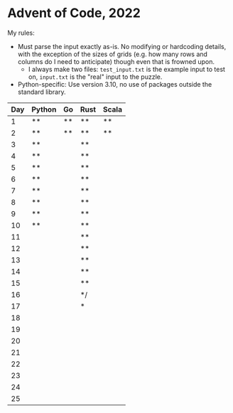 # Advent of Code, 2022

My rules:
- Must parse the input exactly as-is. No modifying or hardcoding details, with the exception of the sizes of grids (e.g. how many rows and columns do I need to anticipate) though even that is frowned upon.
  - I always make two files: `test_input.txt` is the example input to test on, `input.txt` is the "real" input to the puzzle.
- Python-specific: Use version 3.10, no use of packages outside the standard library.


| Day | Python |   Go | Rust | Scala |
| --- | ------ | ---- | ---- | ----- |
|   1 |     ** |   ** |   ** |    ** |
|   2 |     ** |   ** |   ** |    ** |
|   3 |     ** |      |   ** |       |
|   4 |     ** |      |   ** |       |
|   5 |     ** |      |   ** |       |
|   6 |     ** |      |   ** |       |
|   7 |     ** |      |   ** |       |
|   8 |     ** |      |   ** |       |
|   9 |     ** |      |   ** |       |
|  10 |     ** |      |   ** |       |
|  11 |        |      |   ** |       |
|  12 |        |      |   ** |       |
|  13 |        |      |   ** |       |
|  14 |        |      |   ** |       |
|  15 |        |      |   ** |       |
|  16 |        |      |   */ |       |
|  17 |        |      |   *  |       |
|  18 |        |      |      |       |
|  19 |        |      |      |       |
|  20 |        |      |      |       |
|  21 |        |      |      |       |
|  22 |        |      |      |       |
|  23 |        |      |      |       |
|  24 |        |      |      |       |
|  25 |        |      |      |       |
